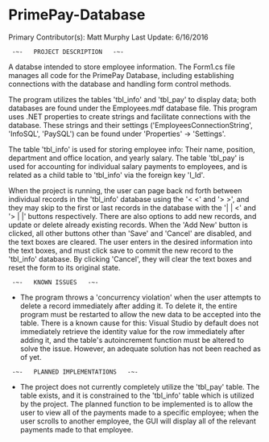 # PrimePay-Database
Primary Contributor(s): Matt Murphy
Last Update: 6/16/2016



     -~-   PROJECT DESCRIPTION   -~-

A databse intended to store employee information. The Form1.cs file manages all code for the
PrimePay Database, including establishing connections with the database and handling form control
methods.

The program utilizes the tables 'tbl_info' and 'tbl_pay' to display data; both databases are found
under the Employees.mdf database file. This program uses .NET properties to create strings and
facilitate connections with the database. These strings and their settings
('EmployeesConnectionString', 'InfoSQL', 'PaySQL') can be found under 'Properties' -> 'Settings'.

The table 'tbl_info' is used for storing employee info: Their name, position, department and office
location, and yearly salary. The table 'tbl_pay' is used for accounting for individual salary
payments to employees, and is related as a child table to 'tbl_info' via the foreign key 'I_Id'.

When the project is running, the user can page back nd forth between individual records in the
'tbl_info' database using the '< <' and '> >', and they may skip to the first or last records in the
database with the '| | <' and '> | |' buttons respectively. There are also options to add new
records, and update or delete already existing records. When the 'Add New' button is clicked, all
other buttons other than 'Save' and 'Cancel' are disabled, and the text boxes are cleared. The user
enters in the desired information into the text boxes, and must click save to commit the new record
to the 'tbl_info' database. By clicking 'Cancel', they will clear the text boxes and reset the form
to its original state.



     -~-   KNOWN ISSUES   -~-

  -   The program throws a 'concurrency violation' when the user attempts to delete a record
         immediately after adding it. To delete it, the entire program must be restarted to allow
         the new data to be accepted into the table. There is a known cause for this: Visual Studio
         by default does not immediately retrieve the identity value for the row immediately after
         adding it, and the table's autoincrement function must be altered to solve the issue.
         However, an adequate solution has not been reached as of yet.



     -~-   PLANNED IMPLEMENTATIONS   -~-

  -   The project does not currently completely utilize the 'tbl_pay' table. The table exists, and
         it is constrained to the 'tbl_info' table which is utilized by the project. The planned
         function to be implemented is to allow the user to view all of the payments made to a
         specific employee; when the user scrolls to another employee, the GUI will display all of
         the relevant payments made to that employee.
